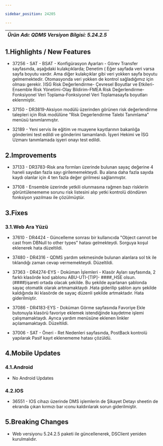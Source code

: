 ```yaml
---

sidebar_position: 24205

---
```

| ***Ürün Adı: QDMS   Versiyon Bilgisi: 5.24.2.5*** |
|-----------------------------------------------|

## 1.Highlights / New Features

- 37256 - SAT - BSAT - Konfigürasyon Ayarları - Görev Transfer sayfasında, aşağıdaki kulakçıklarda; Denetim ( Eğer sayfada veri varsa sayfa boyutu vardır. Ama diğer kulakçıklar gibi veri yokken sayfa boyutu gelmemektedir. Otomasyonda veri yokken de kontrol sağladığımız için olması gerekir. )ISG Risk Değerlendirme- Çevresel Boyutlar ve Etkileri-Ensemble Risk Yönetimi-Olay Bildirim-FMEA Risk Değerlendirme-Fonksiyonel Veri Toplama-Fonksiyonel Veri Toplamasayfa boyutları eklenmiştir.

- 37150 - DR3819-Aksiyon modülü üzerinden görünen risk değerlendirme talepleri için Risk modülüne "Risk Degerlendirme Talebi Tanımlama" menüsü tanımlanmıştır.

- 32189 - Yeni servis ile eğitim ve muayene kayıtlarının bakanlığa gönderimi test edildi ve gönderimi tamamlandı. İşyeri Hekimi ve İSG Uzmanı tanımlamada işyeri onayı test edildi.

## 2.Improvements

- 37133 - DR3783-Risk ana formları üzerinde bulunan sayaç değerine 4 haneli sayıdan fazla sayı girilememekteydi. Bu alana daha fazla sayıda kaydı olanlar için 4 ten fazla değer girilmesi sağlanmıştır.

- 37108 - Ensemble üzerinde yetkili olunmasına rağmen bazı risklerin görüntülenememe sorunu risk listesini alıp yetki kontrolü döndüren fonksiyon yazılması ile çözülmüştür.

## 3.Fixes

### 3.1.Web Ara Yüzü

- 37610 - DR4424 - Güncelleme sonrası bir kullanıcıda "Object cannot be cast from DBNull to other types" hatası gelmekteydi. Sorguya koşul eklenerek hata düzeltildi.

- 37480 - DR4316 - QDMS yardım sekmesinde bulunan alanlara sol tık ile tıklandığı zaman cevap vermemekteydi. Düzeltildi.

- 37363 - DR4274-EYS - Doküman İşlemleri - Klasör Ayları sayfasında, 2 farklı klasörde kod şablonu ABU-UTI-[TIP]- ####_HSE olsun. (####)işareti ortada olacak şekilde. Bu şekilde ayarlanan şablonda sayaç otomatik olarak artmamaktaydı .Hata giderilip şablon aynı şekilde kaldığında iki klasörde de sayaç düzenli şekilde artmaktadır. Hata giderilmiştir.

- 37086 - DR4183-EYS - Doküman Görme sayfasında Favoriye Ekle butonuyla klasörü favoriye eklemek istendiğinde kaydetme işlemi çalışmamaktaydı. Ayrıca yardım menüsüne eklenen linkler açılamamaktaydı. Düzeltildi.

- 37006 - SAT - Öneri - Ret Nedenleri sayfasında, PostBack kontrolü yapılarak Pasif kayıt eklenememe hatası çözüldü.


## 4.Mobile Updates

### 4.1.Android

- No Android Updates

### 4.2.IOS

- 36551 - IOS cihazı üzerinde DMS işlemlerin de Şikayet Detayı sheetin de ekranda çıkan kırmızı bar ıconu kaldırılarak sorun giderilmiştir.

## 5.Breaking Changes

- Web versiyonu 5.24.2.5 paketi ile güncellenerek, DSClient yeniden kurulmalıdır.


